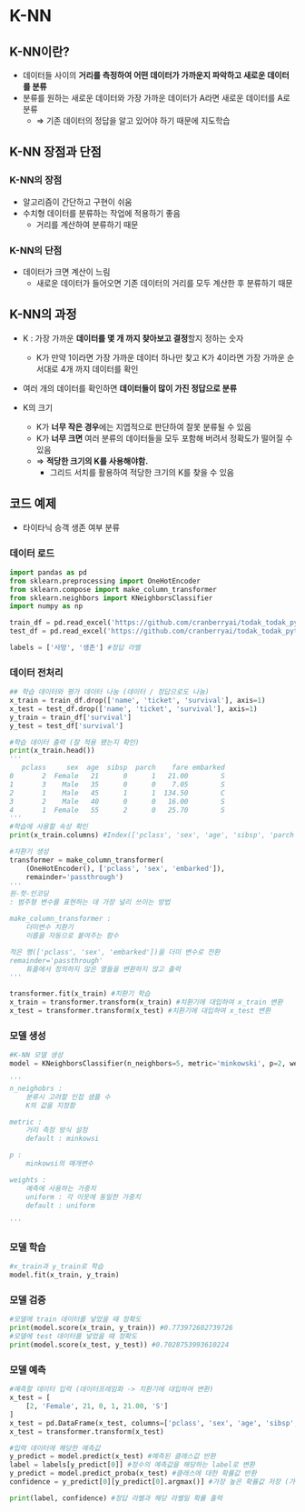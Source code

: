 # K-NN

## K-NN이란?

- 데이터들 사이의 **거리를 측정하여 어떤 데이터가 가까운지 파악하고 새로운 데이터를 분류**
- 분류를 원하는 새로운 데이터와 가장 가까운 데이터가 A라면 새로운 데이터를 A로 분류
    - ⇒ 기존 데이터의 정답을 알고 있어야 하기 때문에 지도학습

## K-NN 장점과 단점

### K-NN의 장점

- 알고리즘이 간단하고 구현이 쉬움
- 수치형 데이터를 분류하는 작업에 적용하기 좋음
    - 거리를 계산하여 분류하기 때문

### K-NN의 단점

- 데이터가 크면 계산이 느림
    - 새로운 데이터가 들어오면 기존 데이터의 거리를 모두 계산한 후 분류하기 때문

## K-NN의 과정

- K : 가장 가까운 **데이터를 몇 개 까지 찾아보고 결정**할지 정하는 숫자
    - K가 만약 1이라면 가장 가까운 데이터 하나만 찾고 K가 4이라면 가장 가까운 순서대로 4개 까지 데이터를 확인
- 여러 개의 데이터를 확인하면 **데이터들이 많이 가진 정답으로 분류**

- K의 크기
    - K가 **너무 작은 경우**에는 지엽적으로 판단하여 잘못 분류될 수 있음
    - K가 **너무 크면** 여러 분류의 데이터들을 모두 포함해 버려서 정확도가 떨어질 수 있음
    - ⇒ **적당한 크기의 K를 사용해야함.**
        - 그리드 서치를 활용하여 적당한 크기의 K를 찾을 수 있음

## 코드 예제

- 타이타닉 승객 생존 여부 분류

### 데이터 로드

```python
import pandas as pd
from sklearn.preprocessing import OneHotEncoder
from sklearn.compose import make_column_transformer
from sklearn.neighbors import KNeighborsClassifier
import numpy as np

train_df = pd.read_excel('https://github.com/cranberryai/todak_todak_python/blob/master/machine_learning/binary_classification/%E1%84%90%E1%85%A1%E1%84%8B%E1%85%B5%E1%84%90%E1%85%A1%E1%84%82%E1%85%B5%E1%86%A8_b0fdSDZ.xlsx?raw=true', sheet_name='train')
test_df = pd.read_excel('https://github.com/cranberryai/todak_todak_python/blob/master/machine_learning/binary_classification/%E1%84%90%E1%85%A1%E1%84%8B%E1%85%B5%E1%84%90%E1%85%A1%E1%84%82%E1%85%B5%E1%86%A8_b0fdSDZ.xlsx?raw=true', sheet_name='test')

labels = ['사망', '생존'] #정답 라벨
```

### 데이터 전처리

```python
## 학습 데이터와 평가 데이터 나눔 (데이터 / 정답으로도 나눔)
x_train = train_df.drop(['name', 'ticket', 'survival'], axis=1)
x_test = test_df.drop(['name', 'ticket', 'survival'], axis=1)
y_train = train_df['survival']
y_test = test_df['survival']

#학습 데이터 출력 (잘 적용 됐는지 확인)
print(x_train.head()) 
'''
   pclass     sex  age  sibsp  parch    fare embarked
0       2  Female   21      0      1   21.00        S
1       3    Male   35      0      0    7.05        S
2       1    Male   45      1      1  134.50        C
3       2    Male   40      0      0   16.00        S
4       1  Female   55      2      0   25.70        S
'''
#학습에 사용할 속성 확인
print(x_train.columns) #Index(['pclass', 'sex', 'age', 'sibsp', 'parch', 'fare', 'embarked'], dtype='object')

#치환기 생성
transformer = make_column_transformer(
    (OneHotEncoder(), ['pclass', 'sex', 'embarked']),
    remainder='passthrough')
'''
원-핫-인코딩
: 범주형 변수를 표현하는 데 가장 널리 쓰이는 방법

make_column_transformer : 
    더미변수 치환기
    이름을 자동으로 붙여주는 함수

적은 행(['pclass', 'sex', 'embarked'])을 더미 변수로 전환
remainder='passthrough'
    튜플에서 정의하지 않은 열들을 변환하지 않고 출력
'''

transformer.fit(x_train) #치환기 학습
x_train = transformer.transform(x_train) #치환기에 대입하여 x_train 변환
x_test = transformer.transform(x_test) #치환기에 대입하여 x_test 변환
```

### 모델 생성

```python
#K-NN 모델 생성
model = KNeighborsClassifier(n_neighbors=5, metric='minkowski', p=2, weights='uniform')

'''
n_neighobrs : 
    분류시 고려할 인접 샘플 수
    K의 값을 지정함

metric : 
    거리 측정 방식 설정
    default : minkowsi 

p : 
    minkowsi의 매개변수

weights : 
    예측에 사용하는 가중치
    uniform : 각 이웃에 동일한 가중치
    default : uniform 
    
'''
```

### 모델 학습

```python
#x_train과 y_train로 학습
model.fit(x_train, y_train)
```

### 모델 검증

```python
#모델에 train 데이터를 넣었을 때 정확도
print(model.score(x_train, y_train)) #0.773972602739726
#모델에 test 데이터를 넣었을 때 정확도
print(model.score(x_test, y_test)) #0.7028753993610224
```

### 모델 예측

```python
#예측할 데이터 입력 (데이터프레임화 -> 치환기에 대입하여 변환)
x_test = [
    [2, 'Female', 21, 0, 1, 21.00, 'S']
]
x_test = pd.DataFrame(x_test, columns=['pclass', 'sex', 'age', 'sibsp', 'parch', 'fare', 'embarked'])
x_test = transformer.transform(x_test)

#입력 데이터에 해당한 예측값
y_predict = model.predict(x_test) #예측된 클래스값 반환
label = labels[y_predict[0]] #정수의 예측값을 해당하는 label로 변환
y_predict = model.predict_proba(x_test) #클래스에 대한 확률값 반환
confidence = y_predict[0][y_predict[0].argmax()] #가장 높은 확률값 저장 (가장 높은 확률값으로 클래스를 유추했을 것이므로)

print(label, confidence) #정답 라벨과 해당 라벨일 확률 출력
```